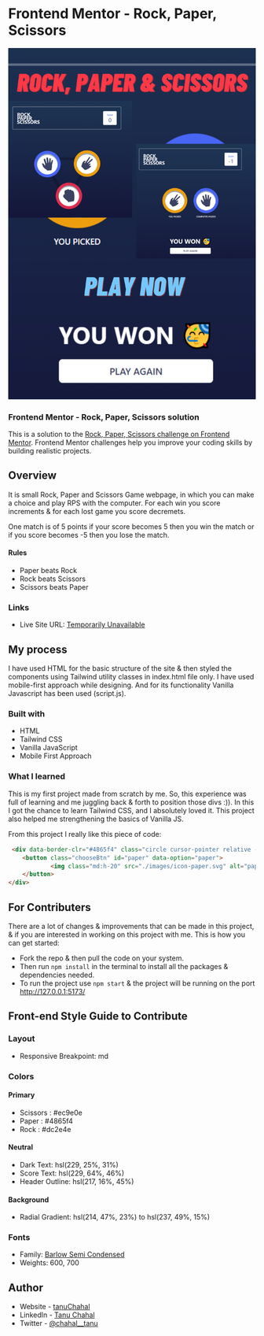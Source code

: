 # Frontend Mentor - Rock, Paper, Scissors

![Preview for the Rock, Paper, Scissors](https://github.com/tanu-chahal/rock-paper-scissors/blob/master/images/RPSPreview.png?raw=true)

### Frontend Mentor - Rock, Paper, Scissors solution

This is a solution to the [Rock, Paper, Scissors challenge on Frontend Mentor](https://www.frontendmentor.io/challenges/rock-paper-scissors-game-pTgwgvgH). Frontend Mentor challenges help you improve your coding skills by building realistic projects. 

## Overview
It is small Rock, Paper and Scissors Game webpage, in which you can make a choice and play RPS with the computer. For each win you score increments & for each lost game you score decremets.

One match is of 5 points if your score becomes 5 then you win the match or if you score becomes -5 then you lose the match.

#### Rules

 - Paper beats Rock
 - Rock beats Scissors
 - Scissors beats Paper

### Links

- Live Site URL: [Temporarily Unavailable](#)

## My process
I have used HTML for the basic structure of the site & then styled the components using Tailwind utility classes in index.html file only. I have used mobile-first approach while designing. And for its functionality Vanilla Javascript has been used (script.js).

### Built with

- HTML
- Tailwind CSS
- Vanilla JavaScript
- Mobile First Approach

### What I learned

This is my first project made from scratch by me. So, this experience was full of learning and me juggling back & forth to position those divs :)).
In this I got the chance to learn Tailwind CSS, and I absolutely loved it.
This project also helped me strengthening the basics of Vanilla JS.

From this project I really like this piece of code:

```html
 <div data-border-clr="#4865f4" class="circle cursor-pointer relative -top-60 p-4 bg-white rounded-full h-20 w-20 flex flex-row items-center justify-center border-8 border-[#4865f4] shadow-[0px_4px_2px_inset] shadow-slate-400 md:h-40 md:w-40 md:border-[18px] md:shadow-[0px_7px_2px_inset] md:shadow-slate-400 md:p-7 md:-mx-10 md:-top-[20rem]" >
    <button class="chooseBtn" id="paper" data-option="paper">
            <img class="md:h-20" src="./images/icon-paper.svg" alt="paper" />
    </button>
</div>
```

## For Contributers

There are a lot of changes & improvements that can be made in this project, & if you are interested in working on this project with me. This is how you can get started:
- Fork the repo & then pull the code on your system.
- Then run ```npm install``` in the terminal to install all the packages & dependencies needed.
- To run the project use ```npm start``` & the project will be running on the port http://127.0.0.1:5173/

## Front-end Style Guide to Contribute

### Layout

- Responsive Breakpoint: md

### Colors

#### Primary

- Scissors : #ec9e0e
- Paper : #4865f4
- Rock : #dc2e4e

#### Neutral

- Dark Text: hsl(229, 25%, 31%)
- Score Text: hsl(229, 64%, 46%)
- Header Outline: hsl(217, 16%, 45%)

#### Background

- Radial Gradient: hsl(214, 47%, 23%) to hsl(237, 49%, 15%)

### Fonts

- Family: [Barlow Semi Condensed](https://fonts.google.com/specimen/Barlow+Semi+Condensed)
- Weights: 600, 700


## Author

- Website - [tanuChahal](https://tanu-chahal.github.io/index.html)
- LinkedIn - [Tanu Chahal](https://www.linkedin.com/in/tanuchahal/)
- Twitter - [@chahal__tanu](https://www.twitter.com/chahal__tanu)